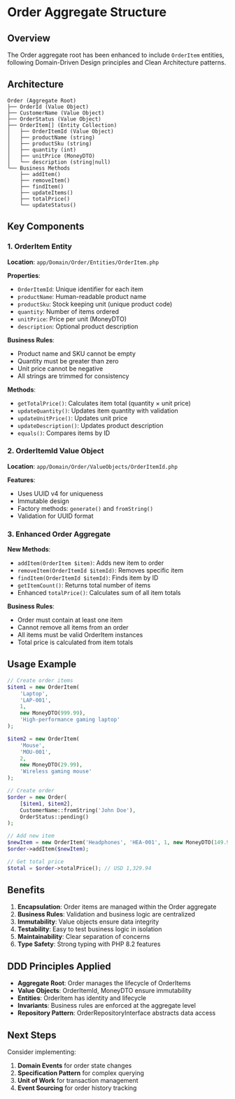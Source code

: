 # Order Aggregate Structure

## Overview

The Order aggregate root has been enhanced to include `OrderItem` entities, following Domain-Driven Design principles and Clean Architecture patterns.

## Architecture

```
Order (Aggregate Root)
├── OrderId (Value Object)
├── CustomerName (Value Object)
├── OrderStatus (Value Object)
├── OrderItem[] (Entity Collection)
│   ├── OrderItemId (Value Object)
│   ├── productName (string)
│   ├── productSku (string)
│   ├── quantity (int)
│   ├── unitPrice (MoneyDTO)
│   └── description (string|null)
└── Business Methods
    ├── addItem()
    ├── removeItem()
    ├── findItem()
    ├── updateItems()
    ├── totalPrice()
    └── updateStatus()
```

## Key Components

### 1. OrderItem Entity

**Location**: `app/Domain/Order/Entities/OrderItem.php`

**Properties**:

-   `OrderItemId`: Unique identifier for each item
-   `productName`: Human-readable product name
-   `productSku`: Stock keeping unit (unique product code)
-   `quantity`: Number of items ordered
-   `unitPrice`: Price per unit (MoneyDTO)
-   `description`: Optional product description

**Business Rules**:

-   Product name and SKU cannot be empty
-   Quantity must be greater than zero
-   Unit price cannot be negative
-   All strings are trimmed for consistency

**Methods**:

-   `getTotalPrice()`: Calculates item total (quantity × unit price)
-   `updateQuantity()`: Updates item quantity with validation
-   `updateUnitPrice()`: Updates unit price
-   `updateDescription()`: Updates product description
-   `equals()`: Compares items by ID

### 2. OrderItemId Value Object

**Location**: `app/Domain/Order/ValueObjects/OrderItemId.php`

**Features**:

-   Uses UUID v4 for uniqueness
-   Immutable design
-   Factory methods: `generate()` and `fromString()`
-   Validation for UUID format

### 3. Enhanced Order Aggregate

**New Methods**:

-   `addItem(OrderItem $item)`: Adds new item to order
-   `removeItem(OrderItemId $itemId)`: Removes specific item
-   `findItem(OrderItemId $itemId)`: Finds item by ID
-   `getItemCount()`: Returns total number of items
-   Enhanced `totalPrice()`: Calculates sum of all item totals

**Business Rules**:

-   Order must contain at least one item
-   Cannot remove all items from an order
-   All items must be valid OrderItem instances
-   Total price is calculated from item totals

## Usage Example

```php
// Create order items
$item1 = new OrderItem(
    'Laptop',
    'LAP-001',
    1,
    new MoneyDTO(999.99),
    'High-performance gaming laptop'
);

$item2 = new OrderItem(
    'Mouse',
    'MOU-001',
    2,
    new MoneyDTO(29.99),
    'Wireless gaming mouse'
);

// Create order
$order = new Order(
    [$item1, $item2],
    CustomerName::fromString('John Doe'),
    OrderStatus::pending()
);

// Add new item
$newItem = new OrderItem('Headphones', 'HEA-001', 1, new MoneyDTO(149.99));
$order->addItem($newItem);

// Get total price
$total = $order->totalPrice(); // USD 1,329.94
```

## Benefits

1. **Encapsulation**: Order items are managed within the Order aggregate
2. **Business Rules**: Validation and business logic are centralized
3. **Immutability**: Value objects ensure data integrity
4. **Testability**: Easy to test business logic in isolation
5. **Maintainability**: Clear separation of concerns
6. **Type Safety**: Strong typing with PHP 8.2 features

## DDD Principles Applied

-   **Aggregate Root**: Order manages the lifecycle of OrderItems
-   **Value Objects**: OrderItemId, MoneyDTO ensure immutability
-   **Entities**: OrderItem has identity and lifecycle
-   **Invariants**: Business rules are enforced at the aggregate level
-   **Repository Pattern**: OrderRepositoryInterface abstracts data access

## Next Steps

Consider implementing:

1. **Domain Events** for order state changes
2. **Specification Pattern** for complex querying
3. **Unit of Work** for transaction management
4. **Event Sourcing** for order history tracking
